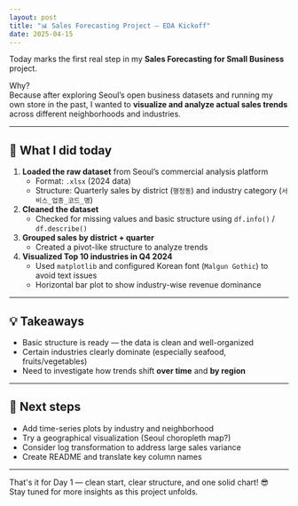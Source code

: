 ```yaml
---
layout: post
title: "📊 Sales Forecasting Project – EDA Kickoff"
date: 2025-04-15
---
```


Today marks the first real step in my **Sales Forecasting for Small Business** project.

Why?  
Because after exploring Seoul’s open business datasets and running my own store in the past, I wanted to **visualize and analyze actual sales trends** across different neighborhoods and industries.

---

## 📌 What I did today

1. **Loaded the raw dataset** from Seoul’s commercial analysis platform  
   - Format: `.xlsx` (2024 data)
   - Structure: Quarterly sales by district (`행정동`) and industry category (`서비스_업종_코드_명`)
2. **Cleaned the dataset**  
   - Checked for missing values and basic structure using `df.info()` / `df.describe()`
3. **Grouped sales by district + quarter**  
   - Created a pivot-like structure to analyze trends
4. **Visualized Top 10 industries in Q4 2024**  
   - Used `matplotlib` and configured Korean font (`Malgun Gothic`) to avoid text issues
   - Horizontal bar plot to show industry-wise revenue dominance

---

## 💡 Takeaways

- Basic structure is ready — the data is clean and well-organized
- Certain industries clearly dominate (especially seafood, fruits/vegetables)
- Need to investigate how trends shift **over time** and **by region**

---

## 🚧 Next steps

- Add time-series plots by industry and neighborhood
- Try a geographical visualization (Seoul choropleth map?)
- Consider log transformation to address large sales variance
- Create README and translate key column names

---

That's it for Day 1 — clean start, clear structure, and one solid chart! 😎  
Stay tuned for more insights as this project unfolds.


